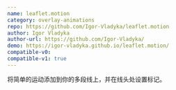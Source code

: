 ```yaml
---
name: leaflet.motion
category: overlay-animations
repo: https://github.com/Igor-Vladyka/leaflet.motion
author: Igor Vladyka
author-url: https://github.com/Igor-Vladyka/
demo: https://igor-vladyka.github.io/leaflet.motion/
compatible-v0:
compatible-v1: true
---
```


将简单的运动添加到你的多段线上，并在线头处设置标记。
